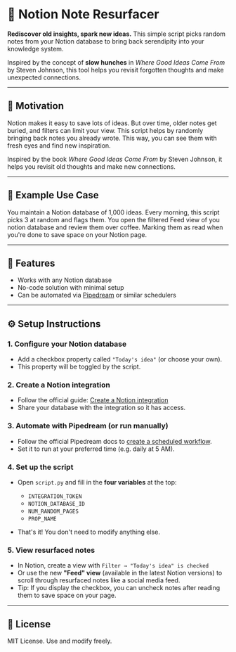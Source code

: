 # 📓 Notion Note Resurfacer

**Rediscover old insights, spark new ideas.**
This simple script picks random notes from your Notion database to bring back serendipity into your knowledge system.

Inspired by the concept of **slow hunches** in *Where Good Ideas Come From* by Steven Johnson, this tool helps you revisit forgotten thoughts and make unexpected connections.

---

## 🧠 Motivation

Notion makes it easy to save lots of ideas. But over time, older notes get buried, and filters can limit your view.
This script helps by randomly bringing back notes you already wrote. This way, you can see them with fresh eyes and find new inspiration.

Inspired by the book *Where Good Ideas Come From* by Steven Johnson, it helps you revisit old thoughts and make new connections.

---

## 🧪 Example Use Case
You maintain a Notion database of 1,000 ideas. Every morning, this script picks 3 at random and flags them. You open the filtered Feed view of you notion database and review them over coffee. Marking them as read when you're done to save space on your Notion page.

---

## 🚀 Features

* Works with any Notion database
* No-code solution with minimal setup
* Can be automated via [Pipedream](https://pipedream.com) or similar schedulers

---

## ⚙️ Setup Instructions

### 1. Configure your Notion database

* Add a checkbox property called `"Today's idea"` (or choose your own).
* This property will be toggled by the script.

### 2. Create a Notion integration

* Follow the official guide: [Create a Notion integration](https://developers.notion.com/docs/create-a-notion-integration)
* Share your database with the integration so it has access.

### 3. Automate with Pipedream (or run manually)

* Follow the official Pipedream docs to [create a scheduled workflow](https://pipedream.com/docs/workflows/steps/triggers/#schedule-trigger).
* Set it to run at your preferred time (e.g. daily at 5 AM).

### 4. Set up the script

* Open `script.py` and fill in the **four variables** at the top:

  * `INTEGRATION_TOKEN`
  * `NOTION_DATABASE_ID`
  * `NUM_RANDOM_PAGES`
  * `PROP_NAME`
* That's it! You don't need to modify anything else.

### 5. View resurfaced notes

* In Notion, create a view with `Filter → "Today's idea" is checked`
* Or use the new **"Feed" view** (available in the latest Notion versions) to scroll through resurfaced notes like a social media feed.
* Tip: If you display the checkbox, you can uncheck notes after reading them to save space on your page.

---

## 📄 License

MIT License. Use and modify freely.
